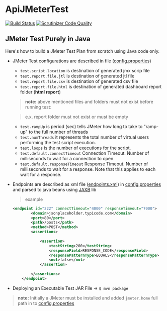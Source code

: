 # ApiJMeterTest

[![Build Status](https://travis-ci.org/vardanaivazian/ApiJMeterTest.svg?branch=master)](https://travis-ci.org/vardanaivazian/ApiJMeterTest)
[![Scrutinizer Code Quality](https://scrutinizer-ci.com/g/vardanaivazian/ApiJMeterTest/badges/quality-score.png?b=master)](https://scrutinizer-ci.com/g/vardanaivazian/ApiJMeterTest/?branch=master)

JMeter Test Purely in Java
------------------------------

Here's how to build a JMeter Test Plan from scratch using Java code only.

* JMeter Test configurations are described in file ([config.properties](src/main/resources/config.properties))
    * `test.script.location`            is destination of generated jmx scrip file
    * `test.report.file.jtl`            is destination of generated jtl file  
    * `test.report.file.csv`            is destination of generated csv file  
    * `test.report.file.html`           is destination of generated dashboard report folder (__html report__)
    
    > __note:__ above mentioned files and folders must not exist before running test: 
    
    > e.x. report folder must not exist or must be empty
    
    * `test.rampUp`                     is period (sec) tells JMeter how long to take to "ramp-up" to the full number of threads
    * `test.numThreads`                 it represents the total number of virtual users performing the test script execution.
    * `test.loops`                      is the number of executions for the script.
    * `test.default.connectTimeout`     Connection Timeout. Number of milliseconds to wait for a connection to open.
    * `test.default.responseTimeout`    Response Timeout. Number of milliseconds to wait for a response. Note that this applies to each wait for a response.

* Endpoints are described as xml file ([endpoints.xml](src/main/resources/endpoints.xml)) in [config.properties](src/main/resources/config.properties) and parsed to java beans using [JAXB](https://javaee.github.io/jaxb-v2/) lib
    > example 
   ```xml
   <endpoint id="222" connectTimeout="4000" responseTimeout="7000">
           <domain>jsonplaceholder.typicode.com</domain>
           <port>80</port>
           <path>/posts</path>
           <method>POST</method>
           <assertions>
               
               <assertion>
                   <testString>200</testString>
                   <responseField>RESPONSE_CODE</responseField>
                   <responsePatternType>EQUALS</responsePatternType>
                   <not>false</not>
               </assertion>
               
           </assertions>
       </endpoint>
   ```
* Deploying an Executable Test JAR File -> `$ mvn package`

> __note:__ Initially a JMeter must be installed and added `jmeter.home` full path in to [config.properties](src/main/resources/config.properties)